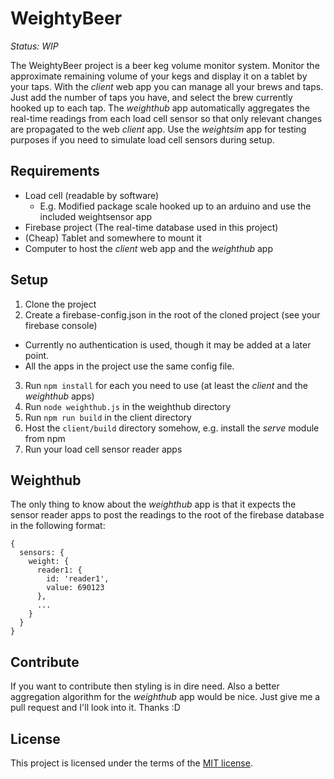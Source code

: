 # WeightyBeer

_Status: WIP_

The WeightyBeer project is a beer keg volume monitor system. Monitor the approximate remaining volume of your kegs and display it on a tablet by your taps. With the _client_ web app you can manage all your brews and taps. Just add the number of taps you have, and select the brew currently hooked up to each tap. The _weighthub_ app automatically aggregates the real-time readings from each load cell sensor so that only relevant changes are propagated to the web _client_ app. Use the _weightsim_ app for testing purposes if you need to simulate load cell sensors during setup.

## Requirements
- Load cell (readable by software)
  - E.g. Modified package scale hooked up to an arduino and use the included weightsensor app
- Firebase project (The real-time database used in this project)
- (Cheap) Tablet and somewhere to mount it
- Computer to host the _client_ web app and the _weighthub_ app

## Setup
1. Clone the project
2. Create a firebase-config.json in the root of the cloned project (see your firebase console)
  - Currently no authentication is used, though it may be added at a later point.
  - All the apps in the project use the same config file.
3. Run `npm install` for each you need to use (at least the _client_ and the _weighthub_ apps)
4. Run `node weighthub.js` in the weighthub directory
5. Run `npm run build` in the client directory
6. Host the `client/build` directory somehow, e.g. install the _serve_ module from npm
7. Run your load cell sensor reader apps

## Weighthub

The only thing to know about the _weighthub_ app is that it expects the sensor reader apps to post the readings to the root of the firebase database in the following format:
```
{
  sensors: {
    weight: {
      reader1: {
        id: 'reader1',
        value: 690123
      },
      ...
    }
  }
}
```

## Contribute

If you want to contribute then styling is in dire need. Also a better aggregation
algorithm for the _weighthub_ app would be nice. Just give me a pull request and
I'll look into it. Thanks :D  

## License

This project is licensed under the terms of the
[MIT license](https://github.com/mapster/WeightyBeer/blob/master/LICENSE).
